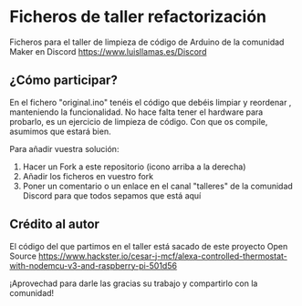 # Ficheros de taller refactorización

Ficheros para el taller de limpieza de código de Arduino de la comunidad Maker en Discord https://www.luisllamas.es/Discord


## ¿Cómo participar?
En el fichero "original.ino" tenéis el código que debéis limpiar y reordenar , manteniendo la funcionalidad.
No hace falta tener el hardware para probarlo, es un ejercicio de limpieza de código. Con que os compile, asumimos que estará bien.

Para añadir vuestra solución:
1. Hacer un Fork a este repositorio (icono arriba a la derecha)
2. Añadir los ficheros en vuestro fork
3. Poner un comentario o un enlace en el canal "talleres" de la comunidad Discord para que todos sepamos que está aquí

## Crédito al autor
El código del que partimos en el taller está sacado de este proyecto Open Source
https://www.hackster.io/cesar-j-mcf/alexa-controlled-thermostat-with-nodemcu-v3-and-raspberry-pi-501d56

¡Aprovechad para darle las gracias su trabajo y compartirlo con la comunidad!
